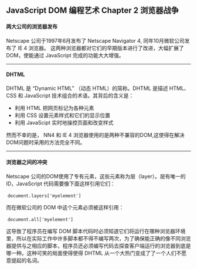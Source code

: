 ## JavaScript DOM 编程艺术 Chapter 2 浏览器战争

#### 两大公司的浏览器发布

Netscape 公司于1997年6月发布了 Netscape Navigator 4, 同年10月微软公司发布了 IE 4 浏览器。 这两种浏览器都对它们的早期版本进行了改进，大幅扩展了DOM，使能通过 JavaScript 完成的功能大大增强。

---
#### DHTML

DHTML 是 “Dynamic HTML” （动态 HTML）的简称。DHTML 是描述 HTML、CSS 和 JavaScript 技术组合的术语。其背后的含义是：

- 利用 HTML 把网页标记为各种元素
- 利用 CSS 设置元素样式和它们的显示位置
- 利用 JavaScipt 实时地操控页面和改变样式

然而不幸的是， NN4 和 IE 4 浏览器使用的是两种不兼容的DOM,这使得在解决DOM问题时采用的方法完全不同。

---

#### 浏览器之间的冲突

Netscape 公司的DOM使用了专有元素，这些元素称为层（layer）。层有唯一的ID，JavaScript 代码需要像下面这样引用它们：

​            `document.layers['myelement']`

而在微软公司的 DOM 中这个元素必须被这样引用：

​            `document.all['myelement']`

这导致了程序员在编写 DOM 脚本代码时必须知道它们将运行在哪种浏览器环境里，所以在实际工作中许多脚本都不得不编写两次，为了确保能正确的像不同浏览器提供与之相应的脚本，程序员还必须编写代码去探查客户端运行的浏览器到底是哪一种。这种可笑的局面使得使得 DHTML 从一个大热门变成了了一个人们不愿意提起的名词。